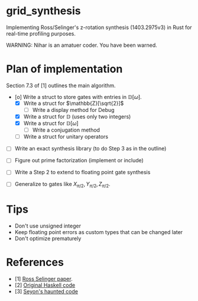 # grid_synthesis


Implementing Ross/Selinger's z-rotation synthesis (1403.2975v3) in Rust for real-time profiling purposes. 



WARNING: Nihar is an amatuer coder. You have been warned.


# Plan of implementation

Section 7.3 of [1] outlines the main algorithm.

- [o] Write a struct to store gates with entries in $\mathbb{D}[\omega]$.
	- [X] Write a struct for $\mathbb{Z}[\sqrt{2}]$
		- [ ] Write a display method for Debug
	- [X] Write a struct for $\mathbb{D}$ (uses only two integers)
	- [X] Write a struct for $\mathbb{D}[\omega]$
		- [ ] Write a conjugation method
	- [ ] Write a struct for unitary operators
- [ ] Write an exact synthesis library (to do Step 3 as in the outline)
- [ ] Figure out prime factorization (implement or include)
- [ ] Write a Step 2 to extend to floating point gate synthesis
- [ ] Generalize to gates like $X_{\pi/2},Y_{\pi/2},Z_{\pi/2}$.


# Tips

- Don't use unsigned integer
- Keep floating point errors as custom types that can be changed later
- Don't optimize prematurely

# References

- [1] [Ross Selinger paper](https://arxiv.org/abs/1403.2975v3).
- [2] [Original Haskell code](https://hackage.haskell.org/package/newsynth)
- [3] [Seyon's haunted code](https://github.com/CQCL/QCompiler/blob/master/singleqb)
